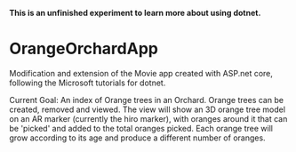 **This is an unfinished experiment to learn more about using dotnet.**

# OrangeOrchardApp
Modification and extension of the Movie app created with ASP.net core, following the Microsoft tutorials for dotnet.

Current Goal: An index of Orange trees in an Orchard. Orange trees can be created, removed and viewed. The view will show an 3D orange tree model on an AR marker (currently the hiro marker), with oranges around it that can be 'picked' and added to the total oranges picked. Each orange tree will grow according to its age and produce a different number of oranges.



